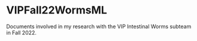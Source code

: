 # VIPFall22WormsML
Documents involved in my research with the VIP Intestinal Worms subteam in Fall 2022.
